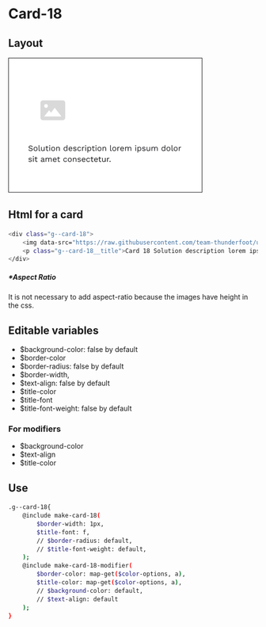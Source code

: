 # Card-18

## Layout

![alt text][card-18]

[card-18]: /src/img/global-components/card/card-18.png

## Html for a card

```sh
<div class="g--card-18">
    <img data-src="https://raw.githubusercontent.com/team-thunderfoot/ui/main/src/img/global-components/card/card-img-placeholder.png" src="/src/img/global-components/placeholder.jpg" alt="alt text" class="g--card-18__media g--lazy-01">
    <p class="g--card-18__title">Card 18 Solution description lorem ipsum dolor sit amet consectetur.</p>
</div>
```

##### \*Aspect Ratio

It is not necessary to add aspect-ratio because the images have height in the css.

## Editable variables

- $background-color: false by default
- $border-color
- $border-radius: false by default
- $border-width,
- $text-align: false by default
- $title-color
- $title-font
- $title-font-weight: false by default

### For modifiers

- $background-color
- $text-align
- $title-color

## Use

```sh
.g--card-18{
    @include make-card-18(
        $border-width: 1px,
        $title-font: f,
        // $border-radius: default,
        // $title-font-weight: default,
    );
    @include make-card-18-modifier(
        $border-color: map-get($color-options, a),
        $title-color: map-get($color-options, a),
        // $background-color: default,
        // $text-align: default
    );
}
```

